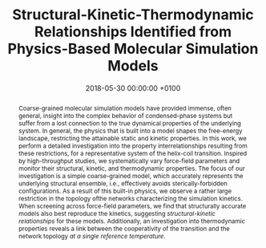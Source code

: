 ---
layout: pub
title:  "Structural-Kinetic-Thermodynamic Relationships Identified from Physics-Based Molecular Simulation Models"
journal: "J. Chem. Phys."
authors: "J. F. Rudzinski & T. Bereau"
details: "148, 204111"
year: "2018"
jlink: "https://aip.scitation.org/doi/10.1063/1.5025125"
preprint: "https://www.biorxiv.org/content/10.1101/183053v4.full.pdf"
data: "https://github.com/JFRudzinski/Scripts_and_models_for_Structural-kinetic-thermodynamic_relationships"
data-label: "Scripts/Models"
data-title: "Scripts and models"
pub-id: "JCP_Rudzinski_Bereau_2018"
date:   2018-05-30 00:00:00 +0100
categories: jekyll Pub
pubtitlepic: Fig
pubtitlepic_suff: jpg
abstract: 'Coarse-grained molecular simulation models have provided immense, often general, insight into the complex behavior of condensed-phase systems but suffer from a lost connection to the true dynamical properties of the underlying system. In general, the physics that is built into a model shapes the free-energy landscape, restricting the attainable static and kinetic properties. In this work, we perform a detailed investigation into the property interrelationships resulting from these restrictions, for a representative system of the helix-coil transition. Inspired by high-throughput studies, we systematically vary force-field parameters and monitor their structural, kinetic, and thermodynamic properties. The focus of our investigation is a simple coarse-grained model, which accurately represents the underlying structural ensemble, i.e., effectively avoids sterically-forbidden configurations. As a result of this built-in physics, we observe a rather large restriction in the topology ofthe networks characterizing the simulation kinetics. When screening across force-field parameters, we find that structurally accurate models also best reproduce the kinetics, suggesting <i>structural-kinetic relationships</i> for these models. Additionally, an investigation into thermodynamic properties reveals a link between the cooperativity of the transition and the network topology <i>at a single reference temperature</i>.'
#bullets:
#  - ""
---